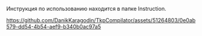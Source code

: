 Инструкция по использованию находится в папке Instruction.


https://github.com/DanikKaragodin/TkpCompilator/assets/51264803/0e0ab579-dd54-4b54-aef9-b340b0ac97a5

